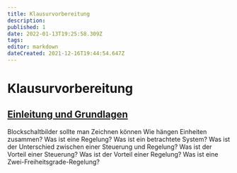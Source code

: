 ```yaml
---
title: Klausurvorbereitung
description: 
published: 1
date: 2022-01-13T19:25:58.309Z
tags: 
editor: markdown
dateCreated: 2021-12-16T19:44:54.647Z
---
```


# Klausurvorbereitung

## [Einleitung und Grundlagen](einleitung_grundlagen.md)
Blockschaltbilder sollte man Zeichnen können
Wie hängen Einheiten zusammen?
Was ist eine Regelung?
Was ist ein betrachtete System?
Was ist der Unterschied zwischen einer Steuerung und Regelung?
Was ist der Vorteil einer Steuerung?
Was ist der Vorteil einer Regelung?
Was ist eine Zwei-Freiheitsgrade-Regelung?
